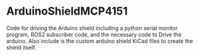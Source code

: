 # ArduinoShieldMCP4151
Code for driving the Arduino shield including a python serial monitor program, ROS2 subscriber code, and the necessary code to Drive the arduino.  Also include is the custom arduino shield KiCad files to create the shield itself.
